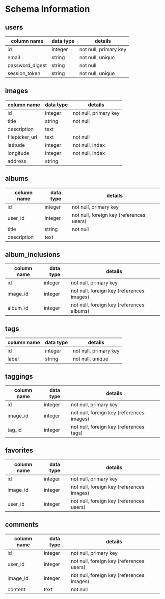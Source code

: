 # Schema Information

## users
column name     | data type | details
----------------|-----------|-----------------------
id              | integer   | not null, primary key
email           | string    | not null, unique
password_digest | string    | not null
session_token   | string    | not null, unique

## images
column name    | data type | details
---------------|-----------|-----------------------
id             | integer   | not null, primary key
title          | string    | not null
description    | text      |
filepicker_url | text      | not null
latitude       | integer   | not null, index
longitude      | integer   | not null, index
address        | string    |

## albums
column name | data type | details
------------|-----------|-----------------------
id          | integer   | not null, primary key
user_id     | integer   | not null, foreign key (references users)
title       | string    | not null
description | text      |

## album_inclusions
column name | data type | details
------------|-----------|-----------------------
id          | integer   | not null, primary key
image_id    | integer   | not null, foreign key (references images)
album_id    | integer   | not null, foreign key (references albums)

## tags
column name | data type | details
------------|-----------|-----------------------
id          | integer   | not null, primary key
label       | string    | not null, unique

## taggings
column name | data type | details
------------|-----------|-----------------------
id          | integer   | not null, primary key
image_id    | integer   | not null, foreign key (references images)
tag_id      | integer   | not null, foreign key (references tags)

## favorites
column name | data type | details
------------|-----------|-----------------------
id          | integer   | not null, primary key
image_id    | integer   | not null, foreign key (references images)
user_id     | integer   | not null, foreign key (references users)

## comments
column name | data type | details
------------|-----------|-----------------------
id          | integer   | not null, primary key
user_id     | integer   | not null, foreign key (references users)
image_id    | integer   | not null, foreign key (references images)
content     | text      | not null
